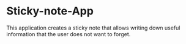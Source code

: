 # Sticky-note-App
This application creates a sticky note that allows writing down useful information that the user does not want to forget.
